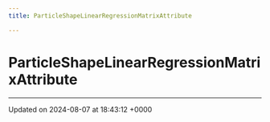 ```yaml
---
title: ParticleShapeLinearRegressionMatrixAttribute

---
```


# ParticleShapeLinearRegressionMatrixAttribute





-------------------------------

Updated on 2024-08-07 at 18:43:12 +0000